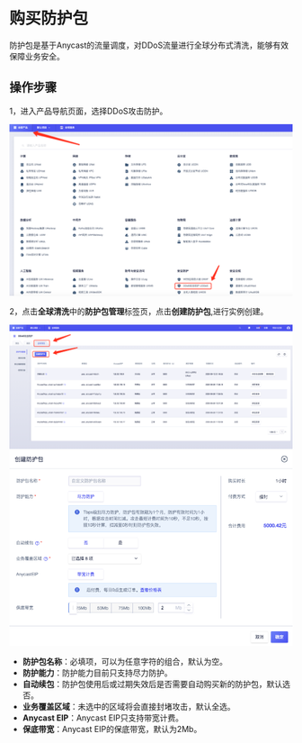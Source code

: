 

# 购买防护包
防护包是基于Anycast的流量调度，对DDoS流量进行全球分布式清洗，能够有效保障业务安全。

## 操作步骤
1，进入产品导航页面，选择DDoS攻击防护。

![image](/images/uanycastclean/产品导航.png)

2，点击**全球清洗**中的**防护包管理**标签页，点击**创建防护包**,进行实例创建。

![image](/images/uanycastclean/防护包管理.png)
![image](/images/uanycastclean/创建防护包.png)

- **防护包名称**：必填项，可以为任意字符的组合，默认为空。
- **防护能力**：防护能力目前只支持尽力防护。
- **自动续包**：防护包使用后或过期失效后是否需要自动购买新的防护包，默认选否。
- **业务覆盖区域**：未选中的区域将会直接封堵攻击，默认全选。
- **Anycast EIP**：Anycast EIP只支持带宽计费。
- **保底带宽**：Anycast EIP的保底带宽，默认为2Mb。

